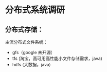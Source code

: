 # 分布式系统调研 <br>
## 分布式存储：<br>
主流分布式文件系统：
+ gfs（google 未开源）
+ tfs (淘宝，高可用高性能小文件存储需求，java)
+ hdfs (大数据，java)